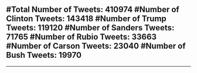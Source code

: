 #Total Number of Tweets: 410974 
#Number of Clinton Tweets: 143418
#Number of Trump Tweets: 119120
#Number of Sanders Tweets: 71765
#Number of Rubio Tweets: 33663
#Number of Carson Tweets: 23040
#Number of Bush Tweets: 19970
---
---

